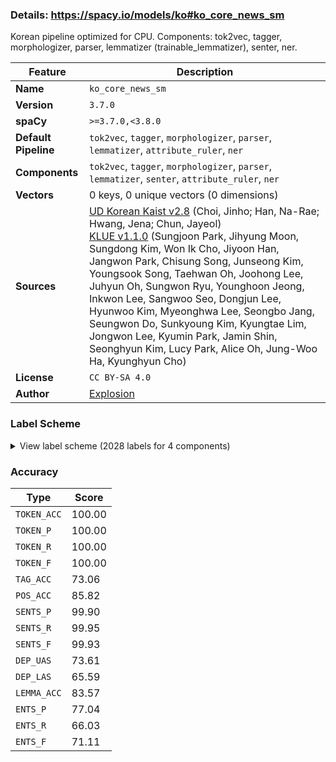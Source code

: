 ### Details: https://spacy.io/models/ko#ko_core_news_sm

Korean pipeline optimized for CPU. Components: tok2vec, tagger, morphologizer, parser, lemmatizer (trainable_lemmatizer), senter, ner.

| Feature | Description |
| --- | --- |
| **Name** | `ko_core_news_sm` |
| **Version** | `3.7.0` |
| **spaCy** | `>=3.7.0,<3.8.0` |
| **Default Pipeline** | `tok2vec`, `tagger`, `morphologizer`, `parser`, `lemmatizer`, `attribute_ruler`, `ner` |
| **Components** | `tok2vec`, `tagger`, `morphologizer`, `parser`, `lemmatizer`, `senter`, `attribute_ruler`, `ner` |
| **Vectors** | 0 keys, 0 unique vectors (0 dimensions) |
| **Sources** | [UD Korean Kaist v2.8](https://github.com/UniversalDependencies/UD_Korean-Kaist) (Choi, Jinho; Han, Na-Rae; Hwang, Jena; Chun, Jayeol)<br />[KLUE v1.1.0](https://github.com/KLUE-benchmark/KLUE) (Sungjoon Park, Jihyung Moon, Sungdong Kim, Won Ik Cho, Jiyoon Han, Jangwon Park, Chisung Song, Junseong Kim, Youngsook Song, Taehwan Oh, Joohong Lee, Juhyun Oh, Sungwon Ryu, Younghoon Jeong, Inkwon Lee, Sangwoo Seo, Dongjun Lee, Hyunwoo Kim, Myeonghwa Lee, Seongbo Jang, Seungwon Do, Sunkyoung Kim, Kyungtae Lim, Jongwon Lee, Kyumin Park, Jamin Shin, Seonghyun Kim, Lucy Park, Alice Oh, Jung-Woo Ha, Kyunghyun Cho) |
| **License** | `CC BY-SA 4.0` |
| **Author** | [Explosion](https://explosion.ai) |

### Label Scheme

<details>

<summary>View label scheme (2028 labels for 4 components)</summary>

| Component | Labels |
| --- | --- |
| **`tagger`** | `_SP`, `ecs`, `etm`, `f`, `f+f+jcj`, `f+f+jcs`, `f+f+jct`, `f+f+jxt`, `f+jca`, `f+jca+jp+ecc`, `f+jca+jp+ep+ef`, `f+jca+jxc`, `f+jca+jxc+jcm`, `f+jca+jxt`, `f+jcj`, `f+jcm`, `f+jco`, `f+jcs`, `f+jct`, `f+jct+jcm`, `f+jp+ef`, `f+jp+ep+ef`, `f+jp+etm`, `f+jxc`, `f+jxt`, `f+ncn`, `f+ncn+jcm`, `f+ncn+jcs`, `f+ncn+jp+ecc`, `f+ncn+jxt`, `f+ncpa+jcm`, `f+npp+jcs`, `f+nq`, `f+xsn`, `f+xsn+jco`, `f+xsn+jxt`, `ii`, `jca`, `jca+jcm`, `jca+jxc`, `jca+jxt`, `jcc`, `jcj`, `jcm`, `jco`, `jcr`, `jcr+jxc`, `jcs`, `jct`, `jct+jcm`, `jct+jxt`, `jp+ecc`, `jp+ecs`, `jp+ef`, `jp+ef+jcr`, `jp+ef+jcr+jxc`, `jp+ep+ecs`, `jp+ep+ef`, `jp+ep+etm`, `jp+ep+etn`, `jp+etm`, `jp+etn`, `jp+etn+jco`, `jp+etn+jxc`, `jxc`, `jxc+jca`, `jxc+jco`, `jxc+jcs`, `jxt`, `mad`, `mad+jxc`, `mad+jxt`, `mag`, `mag+jca`, `mag+jcm`, `mag+jcs`, `mag+jp+ef+jcr`, `mag+jxc`, `mag+jxc+jxc`, `mag+jxt`, `mag+xsn`, `maj`, `maj+jxc`, `maj+jxt`, `mma`, `mmd`, `nbn`, `nbn+jca`, `nbn+jca+jcj`, `nbn+jca+jcm`, `nbn+jca+jp+ef`, `nbn+jca+jxc`, `nbn+jca+jxt`, `nbn+jcc`, `nbn+jcj`, `nbn+jcm`, `nbn+jco`, `nbn+jcr`, `nbn+jcs`, `nbn+jct`, `nbn+jct+jcm`, `nbn+jct+jxt`, `nbn+jp+ecc`, `nbn+jp+ecs`, `nbn+jp+ecs+jca`, `nbn+jp+ecs+jcm`, `nbn+jp+ecs+jco`, `nbn+jp+ecs+jxc`, `nbn+jp+ecs+jxt`, `nbn+jp+ecx`, `nbn+jp+ef`, `nbn+jp+ef+jca`, `nbn+jp+ef+jco`, `nbn+jp+ef+jcr`, `nbn+jp+ef+jcr+jxc`, `nbn+jp+ef+jcr+jxt`, `nbn+jp+ef+jcs`, `nbn+jp+ef+jxc`, `nbn+jp+ef+jxc+jco`, `nbn+jp+ef+jxf`, `nbn+jp+ef+jxt`, `nbn+jp+ep+ecc`, `nbn+jp+ep+ecs`, `nbn+jp+ep+ecs+jxc`, `nbn+jp+ep+ef`, `nbn+jp+ep+ef+jcr`, `nbn+jp+ep+etm`, `nbn+jp+ep+etn`, `nbn+jp+ep+etn+jco`, `nbn+jp+ep+etn+jcs`, `nbn+jp+etm`, `nbn+jp+etn`, `nbn+jp+etn+jca`, `nbn+jp+etn+jca+jxt`, `nbn+jp+etn+jco`, `nbn+jp+etn+jcs`, `nbn+jp+etn+jxc`, `nbn+jp+etn+jxt`, `nbn+jxc`, `nbn+jxc+jca`, `nbn+jxc+jca+jxc`, `nbn+jxc+jca+jxt`, `nbn+jxc+jcc`, `nbn+jxc+jcm`, `nbn+jxc+jco`, `nbn+jxc+jcs`, `nbn+jxc+jp+ef`, `nbn+jxc+jxc`, `nbn+jxc+jxt`, `nbn+jxt`, `nbn+nbn`, `nbn+nbn+jp+ef`, `nbn+xsm+ecs`, `nbn+xsm+ef`, `nbn+xsm+ep+ef`, `nbn+xsm+ep+ef+jcr`, `nbn+xsm+etm`, `nbn+xsn`, `nbn+xsn+jca`, `nbn+xsn+jca+jp+ef+jcr`, `nbn+xsn+jca+jxc`, `nbn+xsn+jca+jxt`, `nbn+xsn+jcm`, `nbn+xsn+jco`, `nbn+xsn+jcs`, `nbn+xsn+jct`, `nbn+xsn+jp+ecc`, `nbn+xsn+jp+ecs`, `nbn+xsn+jp+ef`, `nbn+xsn+jp+ef+jcr`, `nbn+xsn+jp+ep+ef`, `nbn+xsn+jxc`, `nbn+xsn+jxt`, `nbn+xsv+etm`, `nbu`, `nbu+jca`, `nbu+jca+jxc`, `nbu+jca+jxt`, `nbu+jcc`, `nbu+jcc+jxc`, `nbu+jcj`, `nbu+jcm`, `nbu+jco`, `nbu+jcs`, `nbu+jct`, `nbu+jct+jxc`, `nbu+jp+ecc`, `nbu+jp+ecs`, `nbu+jp+ef`, `nbu+jp+ef+jcr`, `nbu+jp+ef+jxc`, `nbu+jp+ep+ecc`, `nbu+jp+ep+ecs`, `nbu+jp+ep+ef`, `nbu+jp+ep+ef+jcr`, `nbu+jp+ep+etm`, `nbu+jp+ep+etn+jco`, `nbu+jp+etm`, `nbu+jxc`, `nbu+jxc+jca`, `nbu+jxc+jcs`, `nbu+jxc+jp+ef`, `nbu+jxc+jp+ep+ef`, `nbu+jxc+jxt`, `nbu+jxt`, `nbu+ncn`, `nbu+ncn+jca`, `nbu+ncn+jcm`, `nbu+xsn`, `nbu+xsn+jca`, `nbu+xsn+jca+jxc`, `nbu+xsn+jca+jxt`, `nbu+xsn+jcm`, `nbu+xsn+jco`, `nbu+xsn+jcs`, `nbu+xsn+jp+ecs`, `nbu+xsn+jp+ep+ef`, `nbu+xsn+jxc`, `nbu+xsn+jxc+jxt`, `nbu+xsn+jxt`, `nbu+xsv+ecc`, `nbu+xsv+etm`, `ncn`, `ncn+f+ncpa+jco`, `ncn+jca`, `ncn+jca+jca`, `ncn+jca+jcc`, `ncn+jca+jcj`, `ncn+jca+jcm`, `ncn+jca+jcs`, `ncn+jca+jct`, `ncn+jca+jp+ecc`, `ncn+jca+jp+ecs`, `ncn+jca+jp+ef`, `ncn+jca+jp+ep+ef`, `ncn+jca+jp+etm`, `ncn+jca+jp+etn+jxt`, `ncn+jca+jxc`, `ncn+jca+jxc+jcc`, `ncn+jca+jxc+jcm`, `ncn+jca+jxc+jxc`, `ncn+jca+jxc+jxt`, `ncn+jca+jxt`, `ncn+jcc`, `ncn+jcc+jxc`, `ncn+jcj`, `ncn+jcj+jxt`, `ncn+jcm`, `ncn+jco`, `ncn+jcr`, `ncn+jcr+jxc`, `ncn+jcs`, `ncn+jcs+jxt`, `ncn+jct`, `ncn+jct+jcm`, `ncn+jct+jxc`, `ncn+jct+jxt`, `ncn+jcv`, `ncn+jp+ecc`, `ncn+jp+ecc+jct`, `ncn+jp+ecc+jxc`, `ncn+jp+ecs`, `ncn+jp+ecs+jcm`, `ncn+jp+ecs+jco`, `ncn+jp+ecs+jxc`, `ncn+jp+ecs+jxt`, `ncn+jp+ecx`, `ncn+jp+ef`, `ncn+jp+ef+jca`, `ncn+jp+ef+jcm`, `ncn+jp+ef+jco`, `ncn+jp+ef+jcr`, `ncn+jp+ef+jcr+jxc`, `ncn+jp+ef+jcr+jxt`, `ncn+jp+ef+jp+etm`, `ncn+jp+ef+jxc`, `ncn+jp+ef+jxf`, `ncn+jp+ef+jxt`, `ncn+jp+ep+ecc`, `ncn+jp+ep+ecs`, `ncn+jp+ep+ecs+jxc`, `ncn+jp+ep+ecx`, `ncn+jp+ep+ef`, `ncn+jp+ep+ef+jcr`, `ncn+jp+ep+ef+jcr+jxc`, `ncn+jp+ep+ef+jxc`, `ncn+jp+ep+ef+jxf`, `ncn+jp+ep+ef+jxt`, `ncn+jp+ep+ep+etm`, `ncn+jp+ep+etm`, `ncn+jp+ep+etn`, `ncn+jp+ep+etn+jca`, `ncn+jp+ep+etn+jca+jxc`, `ncn+jp+ep+etn+jco`, `ncn+jp+ep+etn+jcs`, `ncn+jp+ep+etn+jxt`, `ncn+jp+etm`, `ncn+jp+etn`, `ncn+jp+etn+jca`, `ncn+jp+etn+jca+jxc`, `ncn+jp+etn+jca+jxt`, `ncn+jp+etn+jco`, `ncn+jp+etn+jcs`, `ncn+jp+etn+jct`, `ncn+jp+etn+jxc`, `ncn+jp+etn+jxt`, `ncn+jxc`, `ncn+jxc+jca`, `ncn+jxc+jca+jxc`, `ncn+jxc+jca+jxt`, `ncn+jxc+jcc`, `ncn+jxc+jcm`, `ncn+jxc+jco`, `ncn+jxc+jcs`, `ncn+jxc+jct+jxt`, `ncn+jxc+jp+ef`, `ncn+jxc+jp+ef+jcr`, `ncn+jxc+jp+ep+ecs`, `ncn+jxc+jp+ep+ef`, `ncn+jxc+jp+etm`, `ncn+jxc+jxc`, `ncn+jxc+jxt`, `ncn+jxt`, `ncn+jxt+jcm`, `ncn+jxt+jxc`, `ncn+nbn`, `ncn+nbn+jca`, `ncn+nbn+jcm`, `ncn+nbn+jcs`, `ncn+nbn+jp+ecc`, `ncn+nbn+jp+ep+ef`, `ncn+nbn+jxc`, `ncn+nbn+jxt`, `ncn+nbu`, `ncn+nbu+jca`, `ncn+nbu+jcm`, `ncn+nbu+jco`, `ncn+nbu+jp+ef`, `ncn+nbu+jxc`, `ncn+nbu+ncn`, `ncn+ncn`, `ncn+ncn+jca`, `ncn+ncn+jca+jcc`, `ncn+ncn+jca+jcm`, `ncn+ncn+jca+jxc`, `ncn+ncn+jca+jxc+jcm`, `ncn+ncn+jca+jxc+jxc`, `ncn+ncn+jca+jxt`, `ncn+ncn+jcc`, `ncn+ncn+jcj`, `ncn+ncn+jcm`, `ncn+ncn+jco`, `ncn+ncn+jcr`, `ncn+ncn+jcs`, `ncn+ncn+jct`, `ncn+ncn+jct+jcm`, `ncn+ncn+jct+jxc`, `ncn+ncn+jct+jxt`, `ncn+ncn+jp+ecc`, `ncn+ncn+jp+ecs`, `ncn+ncn+jp+ef`, `ncn+ncn+jp+ef+jcm`, `ncn+ncn+jp+ef+jcr`, `ncn+ncn+jp+ef+jcs`, `ncn+ncn+jp+ep+ecc`, `ncn+ncn+jp+ep+ecs`, `ncn+ncn+jp+ep+ef`, `ncn+ncn+jp+ep+ef+jcr`, `ncn+ncn+jp+ep+ep+etm`, `ncn+ncn+jp+ep+etm`, `ncn+ncn+jp+ep+etn`, `ncn+ncn+jp+etm`, `ncn+ncn+jp+etn`, `ncn+ncn+jp+etn+jca`, `ncn+ncn+jp+etn+jco`, `ncn+ncn+jp+etn+jxc`, `ncn+ncn+jxc`, `ncn+ncn+jxc+jca`, `ncn+ncn+jxc+jcc`, `ncn+ncn+jxc+jcm`, `ncn+ncn+jxc+jco`, `ncn+ncn+jxc+jcs`, `ncn+ncn+jxc+jxc`, `ncn+ncn+jxt`, `ncn+ncn+nbn`, `ncn+ncn+ncn`, `ncn+ncn+ncn+jca`, `ncn+ncn+ncn+jca+jcm`, `ncn+ncn+ncn+jca+jxt`, `ncn+ncn+ncn+jcj`, `ncn+ncn+ncn+jcm`, `ncn+ncn+ncn+jco`, `ncn+ncn+ncn+jcs`, `ncn+ncn+ncn+jct+jxt`, `ncn+ncn+ncn+jp+etn+jxc`, `ncn+ncn+ncn+jxt`, `ncn+ncn+ncn+ncn+jca`, `ncn+ncn+ncn+ncn+jca+jxt`, `ncn+ncn+ncn+ncn+jco`, `ncn+ncn+ncn+xsn+jp+etm`, `ncn+ncn+ncpa`, `ncn+ncn+ncpa+jca`, `ncn+ncn+ncpa+jcm`, `ncn+ncn+ncpa+jco`, `ncn+ncn+ncpa+jcs`, `ncn+ncn+ncpa+jxc`, `ncn+ncn+ncpa+jxt`, `ncn+ncn+ncpa+ncn`, `ncn+ncn+ncpa+ncn+jca`, `ncn+ncn+ncpa+ncn+jcj`, `ncn+ncn+ncpa+ncn+jcm`, `ncn+ncn+ncpa+ncn+jxt`, `ncn+ncn+xsn`, `ncn+ncn+xsn+jca`, `ncn+ncn+xsn+jca+jxt`, `ncn+ncn+xsn+jcj`, `ncn+ncn+xsn+jcm`, `ncn+ncn+xsn+jco`, `ncn+ncn+xsn+jcs`, `ncn+ncn+xsn+jct`, `ncn+ncn+xsn+jp+ecs`, `ncn+ncn+xsn+jp+ep+ef`, `ncn+ncn+xsn+jp+etm`, `ncn+ncn+xsn+jxc`, `ncn+ncn+xsn+jxc+jcs`, `ncn+ncn+xsn+jxt`, `ncn+ncn+xsv+ecc`, `ncn+ncn+xsv+etm`, `ncn+ncpa`, `ncn+ncpa+jca`, `ncn+ncpa+jca+jcm`, `ncn+ncpa+jca+jxc`, `ncn+ncpa+jca+jxt`, `ncn+ncpa+jcc`, `ncn+ncpa+jcj`, `ncn+ncpa+jcm`, `ncn+ncpa+jco`, `ncn+ncpa+jcr`, `ncn+ncpa+jcs`, `ncn+ncpa+jct`, `ncn+ncpa+jct+jcm`, `ncn+ncpa+jct+jxt`, `ncn+ncpa+jp+ecc`, `ncn+ncpa+jp+ecc+jxc`, `ncn+ncpa+jp+ecs`, `ncn+ncpa+jp+ecs+jxc`, `ncn+ncpa+jp+ef`, `ncn+ncpa+jp+ef+jcr`, `ncn+ncpa+jp+ef+jcr+jxc`, `ncn+ncpa+jp+ep+ef`, `ncn+ncpa+jp+ep+etm`, `ncn+ncpa+jp+ep+etn`, `ncn+ncpa+jp+etm`, `ncn+ncpa+jxc`, `ncn+ncpa+jxc+jca+jxc`, `ncn+ncpa+jxc+jco`, `ncn+ncpa+jxc+jcs`, `ncn+ncpa+jxt`, `ncn+ncpa+nbn+jcs`, `ncn+ncpa+ncn`, `ncn+ncpa+ncn+jca`, `ncn+ncpa+ncn+jca+jcm`, `ncn+ncpa+ncn+jca+jxc`, `ncn+ncpa+ncn+jca+jxt`, `ncn+ncpa+ncn+jcj`, `ncn+ncpa+ncn+jcm`, `ncn+ncpa+ncn+jco`, `ncn+ncpa+ncn+jcs`, `ncn+ncpa+ncn+jct`, `ncn+ncpa+ncn+jct+jcm`, `ncn+ncpa+ncn+jp+ef+jcr`, `ncn+ncpa+ncn+jp+ep+etm`, `ncn+ncpa+ncn+jxc`, `ncn+ncpa+ncn+jxt`, `ncn+ncpa+ncn+xsn+jcm`, `ncn+ncpa+ncn+xsn+jxt`, `ncn+ncpa+ncpa`, `ncn+ncpa+ncpa+jca`, `ncn+ncpa+ncpa+jcj`, `ncn+ncpa+ncpa+jcm`, `ncn+ncpa+ncpa+jco`, `ncn+ncpa+ncpa+jcs`, `ncn+ncpa+ncpa+jp+ep+ef`, `ncn+ncpa+ncpa+jxt`, `ncn+ncpa+ncpa+ncn`, `ncn+ncpa+xsn`, `ncn+ncpa+xsn+jcm`, `ncn+ncpa+xsn+jco`, `ncn+ncpa+xsn+jcs`, `ncn+ncpa+xsn+jp+ecc`, `ncn+ncpa+xsn+jp+etm`, `ncn+ncpa+xsn+jxt`, `ncn+ncpa+xsv+ecc`, `ncn+ncpa+xsv+ecs`, `ncn+ncpa+xsv+ecx`, `ncn+ncpa+xsv+ecx+px+etm`, `ncn+ncpa+xsv+ef`, `ncn+ncpa+xsv+ef+jcm`, `ncn+ncpa+xsv+ef+jcr`, `ncn+ncpa+xsv+etm`, _(truncated: full list in pipeline meta)_ |
| **`morphologizer`** | `POS=CCONJ`, `POS=ADV`, `POS=SCONJ`, `POS=DET`, `POS=NOUN`, `POS=VERB`, `POS=ADJ`, `POS=PUNCT`, `POS=SPACE`, `POS=AUX`, `POS=PRON`, `POS=PROPN`, `POS=NUM`, `POS=INTJ`, `POS=PART`, `POS=X`, `POS=ADP`, `POS=SYM` |
| **`parser`** | `ROOT`, `acl`, `advcl`, `advmod`, `amod`, `appos`, `aux`, `case`, `cc`, `ccomp`, `compound`, `conj`, `cop`, `csubj`, `dep`, `det`, `dislocated`, `fixed`, `flat`, `iobj`, `mark`, `nmod`, `nsubj`, `nummod`, `obj`, `obl`, `punct`, `xcomp` |
| **`ner`** | `DT`, `LC`, `OG`, `PS`, `QT`, `TI` |

</details>

### Accuracy

| Type | Score |
| --- | --- |
| `TOKEN_ACC` | 100.00 |
| `TOKEN_P` | 100.00 |
| `TOKEN_R` | 100.00 |
| `TOKEN_F` | 100.00 |
| `TAG_ACC` | 73.06 |
| `POS_ACC` | 85.82 |
| `SENTS_P` | 99.90 |
| `SENTS_R` | 99.95 |
| `SENTS_F` | 99.93 |
| `DEP_UAS` | 73.61 |
| `DEP_LAS` | 65.59 |
| `LEMMA_ACC` | 83.57 |
| `ENTS_P` | 77.04 |
| `ENTS_R` | 66.03 |
| `ENTS_F` | 71.11 |